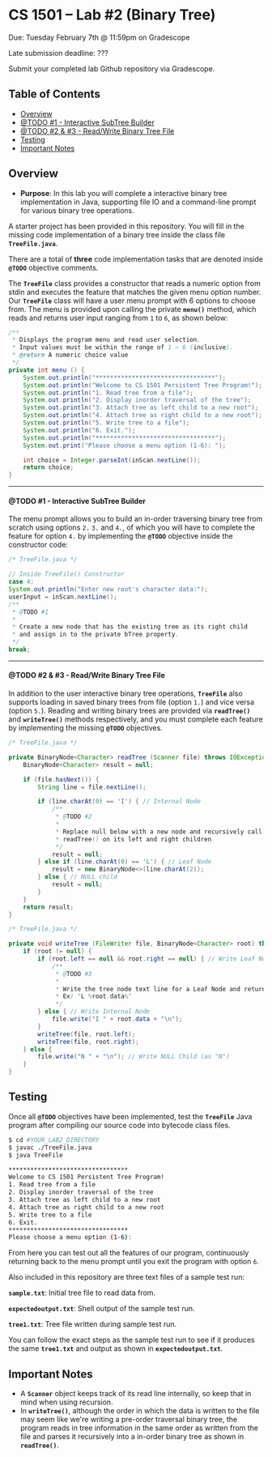 # CS 1501 – Lab #2 (Binary Tree)

Due: Tuesday February 7th @ 11:59pm on Gradescope

Late submission deadline: ???

Submit your completed lab Github repository via Gradescope.

## Table of Contents

- [Overview](#overview)
- [@TODO #1 - Interactive SubTree Builder](####-@TODO-#1---Interactive-SubTree-Builder)
- [@TODO #2 & #3 - Read/Write Binary Tree File](####-@TODO-#2-&-#3---Read/Write-Binary-Tree-File)
- [Testing](#testing)
- [Important Notes](#important-notes)

## Overview

* __Purpose__:  In this lab you will complete a interactive binary tree
implementation in Java, supporting file IO and a command-line prompt for various
 binary tree operations.

A starter project has been provided in this repository. You will fill in the missing
code implementation of a binary tree inside the class file __`TreeFile.java`__.

There are a total of __three__ code implementation tasks that are denoted inside __`@TODO`__
objective comments.

The __`TreeFile`__ class provides a constructor that reads a numeric option from stdin
and executes the feature that matches the given menu option number. Our __`TreeFile`__
class will have a user menu prompt with 6 options to choose from. The menu is
provided upon calling the private __`menu()`__ method, which reads and returns user
input ranging from `1` to `6`, as shown below:

```java
/**
 * Displays the program menu and read user selection.
 * Input values must be within the range of 1 ~ 6 (inclusive).
 * @return A numeric choice value
 */
private int menu () {
	System.out.println("*********************************");
	System.out.println("Welcome to CS 1501 Persistent Tree Program!");
	System.out.println("1. Read tree from a file");
	System.out.println("2. Display inorder traversal of the tree");
	System.out.println("3. Attach tree as left child to a new root");
	System.out.println("4. Attach tree as right child to a new root");
	System.out.println("5. Write tree to a file");
	System.out.println("6. Exit.");
	System.out.println("*********************************");
	System.out.print("Please choose a menu option (1-6): ");

	int choice = Integer.parseInt(inScan.nextLine());
	return choice;
}
```

---

#### @TODO #1 - Interactive SubTree Builder

The menu prompt allows you to build an in-order traversing binary tree from scratch
using options `2.` `3.` and `4.`, of which you will have to complete the feature
for option `4.` by implementing the __`@TODO`__ objective inside the constructor code:

```java
/* TreeFile.java */

// Inside TreeFile() Constructor
case 4:
System.out.println("Enter new root's character data:");
userInput = inScan.nextLine();
/**
 * @TODO #1
 *
 * Create a new node that has the existing tree as its right child
 * and assign in to the private bTree property.
 */
break;
```

---

#### @TODO #2 & #3 - Read/Write Binary Tree File

In addition to the user interactive binary tree operations, __`TreeFile`__ also supports
loading in saved binary trees from file (option `1.`) and vice versa (option `5.`).
Reading and writing binary trees are provided via __`readTree()`__ and __`writeTree()`__ methods respectively,
and you must complete each feature by implementing the missing __`@TODO`__ objectives.


```java
/* TreeFile.java */

private BinaryNode<Character> readTree (Scanner file) throws IOException {
	BinaryNode<Character> result = null;

	if (file.hasNext()) {
		String line = file.nextLine();

		if (line.charAt(0) == 'I') { // Internal Node
			/**
			 * @TODO #2
			 *
			 * Replace null below with a new node and recursively call
			 * readTree() on its left and right children
			 */
			result = null;
		} else if (line.charAt(0) == 'L') { // Leaf Node
			result = new BinaryNode<>(line.charAt(2));
		} else { // NULL child
			result = null;
		}
	}
	return result;
}
```

```java
/* TreeFile.java */

private void writeTree (FileWriter file, BinaryNode<Character> root) throws IOException {
	if (root != null) {
		if (root.left == null && root.right == null) { // Write Leaf Node
			/**
			 * @TODO #3
			 *
			 * Write the tree node text line for a Leaf Node and return.
			 * Ex) "L %root.data%"
			 */
		} else { // Write Internal Node
			file.write("I " + root.data + "\n");
		}
		writeTree(file, root.left);
		writeTree(file, root.right);
	} else {
		file.write("N " + "\n"); // Write NULL Child (as "N")
	}
}
```

## Testing

Once all __`@TODO`__ objectives have been implemented, test the __`TreeFile`__
Java program after compiling our source code into bytecode class files.

```sh
$ cd #YOUR_LAB2_DIRECTORY
$ javac ./TreeFile.java
$ java TreeFile

*********************************
Welcome to CS 1501 Persistent Tree Program!
1. Read tree from a file
2. Display inorder traversal of the tree
3. Attach tree as left child to a new root
4. Attach tree as right child to a new root
5. Write tree to a file
6. Exit.
*********************************
Please choose a menu option (1-6):

```

From here you can test out all the features of our program, continuously returning
back to the menu prompt until you exit the program with option `6`.

Also included in this repository are three text files of a sample test run:

__`sample.txt`__: Initial tree file to read data from.

__`expectedoutput.txt`__: Shell output of the sample test run.

__`tree1.txt`__: Tree file written during sample test run.

You can follow the exact steps as the sample test run to see if
it produces the same __`tree1.txt`__ and output as shown in __`expectedoutput.txt`__.


## Important Notes

- A __`Scanner`__ object keeps track of its read line internally, so keep that in mind when using recursion.
- In __`writeTree()`__, although the order in which the data is written to the file may
	seem like we're writing a pre-order traversal binary tree, the program reads
	in tree information in the same order as written from the file and parses it
	recursively into a in-order binary tree as shown in __`readTree()`__.
